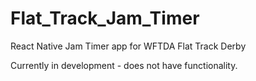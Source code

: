 # Flat_Track_Jam_Timer
React Native Jam Timer app for WFTDA Flat Track Derby

Currently in development - does not have functionality.
